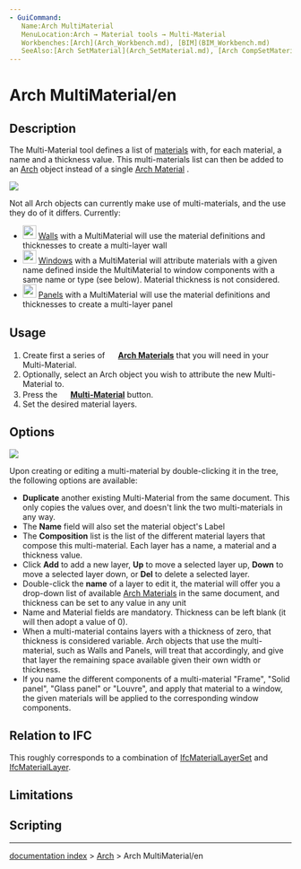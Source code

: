```yaml
---
- GuiCommand:
   Name:Arch MultiMaterial
   MenuLocation:Arch → Material tools → Multi-Material
   Workbenches:[Arch](Arch_Workbench.md), [BIM](BIM_Workbench.md)
   SeeAlso:[Arch SetMaterial](Arch_SetMaterial.md), [Arch CompSetMaterial](Arch_CompSetMaterial.md)
---
```


# Arch MultiMaterial/en

## Description

The Multi-Material tool defines a list of [materials](Material.md) with, for each material, a name and a thickness value. This multi-materials list can then be added to an [Arch](Arch_Workbench.md) object instead of a single [Arch Material](Arch_SetMaterial.md) .

![](images/Arch_multimaterial_example.png )

Not all Arch objects can currently make use of multi-materials, and the use they do of it differs. Currently:

-   <img alt="" src=images/Arch_Wall.svg  style="width:24px;"> [Walls](Arch_Wall.md) with a MultiMaterial will use the material definitions and thicknesses to create a multi-layer wall
-   <img alt="" src=images/Arch_Window.svg  style="width:24px;"> [Windows](Arch_Window.md) with a MultiMaterial will attribute materials with a given name defined inside the MultiMaterial to window components with a same name or type (see below). Material thickness is not considered.
-   <img alt="" src=images/Arch_Panel.svg  style="width:24px;"> [Panels](Arch_Panel.md) with a MultiMaterial will use the material definitions and thicknesses to create a multi-layer panel

## Usage

1.  Create first a series of **<img src="images/Arch_SetMaterial.svg" width=16px> [Arch Materials](Arch_SetMaterial.md)** that you will need in your Multi-Material.
2.  Optionally, select an Arch object you wish to attribute the new Multi-Material to.
3.  Press the **<img src="images/Arch_MultiMaterial.svg" width=16px> [Multi-Material](Arch_MultiMaterial.md)** button.
4.  Set the desired material layers.

## Options

![](images/Arch_multimaterial_panel.png )

Upon creating or editing a multi-material by double-clicking it in the tree, the following options are available:

-   **Duplicate** another existing Multi-Material from the same document. This only copies the values over, and doesn\'t link the two multi-materials in any way.
-   The **Name** field will also set the material object\'s Label
-   The **Composition** list is the list of the different material layers that compose this multi-material. Each layer has a name, a material and a thickness value.
-   Click **Add** to add a new layer, **Up** to move a selected layer up, **Down** to move a selected layer down, or **Del** to delete a selected layer.
-   Double-click the **name** of a layer to edit it, the material will offer you a drop-down list of available [Arch Materials](Arch_SetMaterial.md) in the same document, and thickness can be set to any value in any unit
-   Name and Material fields are mandatory. Thickness can be left blank (it will then adopt a value of 0).
-   When a multi-material contains layers with a thickness of zero, that thickness is considered variable. Arch objects that use the multi-material, such as Walls and Panels, will treat that accordingly, and give that layer the remaining space available given their own width or thickness.
-   If you name the different components of a multi-material \"Frame\", \"Solid panel\", \"Glass panel\" or \"Louvre\", and apply that material to a window, the given materials will be applied to the corresponding window components.

## Relation to IFC 

This roughly corresponds to a combination of [IfcMaterialLayerSet](https://standards.buildingsmart.org/IFC/DEV/IFC4_2/FINAL/HTML/link/ifcmateriallayerset.htm) and [IfcMaterialLayer](https://standards.buildingsmart.org/IFC/DEV/IFC4_2/FINAL/HTML/link/ifcmateriallayer.htm).

## Limitations

## Scripting

---
[documentation index](../README.md) > [Arch](Arch_Workbench.md) > Arch MultiMaterial/en
